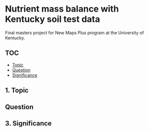 # Nutrient mass balance with Kentucky soil test data
Final masters project for New Maps Plus program at the University of Kentucky.

## TOC
- [Topic](#1.-topic)
- [Question](#2.-question)
- [Significance](#3.-significance)

## 1. Topic








## Question














## 3. Significance
